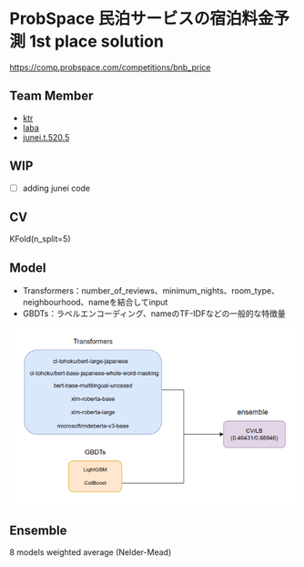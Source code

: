 # ProbSpace 民泊サービスの宿泊料金予測 1st place solution
https://comp.probspace.com/competitions/bnb_price

## Team Member
- [ktr](https://comp.probspace.com/users/ktr/0)
- [laba](https://comp.probspace.com/users/laba/0)
- [junei.t.520.5](https://comp.probspace.com/users/junei.t.520.5/0)

## WIP
* [ ] adding junei code

## CV
KFold(n_split=5)

## Model
- Transformers：number_of_reviews、minimum_nights、room_type、neighbourhood、nameを結合してinput
- GBDTs：ラベルエンコーディング、nameのTF-IDFなどの一般的な特徴量

![models](./models.png)

## Ensemble
8 models weighted average (Nelder-Mead)